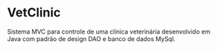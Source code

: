 # VetClinic
Sistema MVC para controle de uma clínica veterinária desenvolvido em Java com padrão de design DAO e banco de dados MySql.
